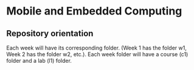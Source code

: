 # Mobile and Embedded Computing

## Repository orientation
Each week will have its corresponding folder. (Week 1 has the folder w1, Week 2 has the folder w2, etc.).
Each week folder will have a course (c1) folder and a lab (l1) folder. 
